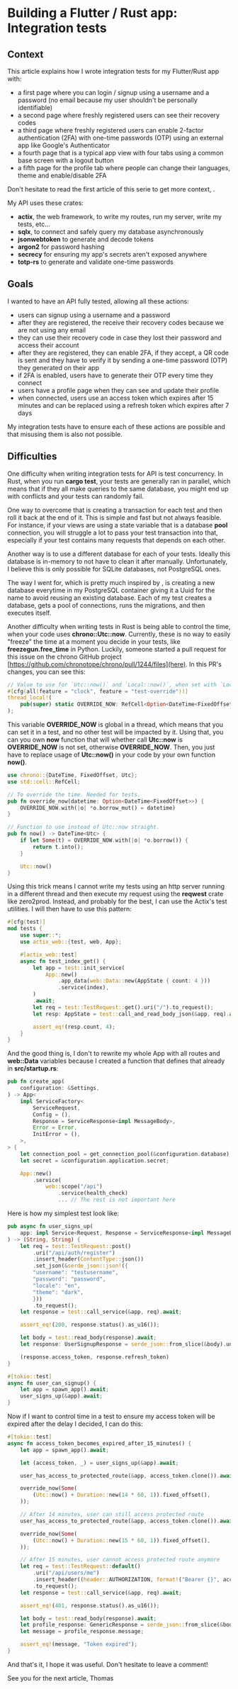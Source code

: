 # Building a Flutter / Rust app: Integration tests

## Context

This article explains how I wrote integration tests for my Flutter/Rust app with:

- a first page where you can login / signup using a username and a password (no email because my user shouldn't be personally identifiable)
- a second page where freshly registered users can see their recovery codes
- a third page where freshly registered users can enable 2-factor authentication (2FA) with one-time passwords (OTP) using an external app like Google's Authenticator
- a fourth page that is a typical app view with four tabs using a common base screen with a logout button
- a fifth page for the profile tab where people can change their languages, theme and enable/disable 2FA

Don't hesitate to read the first article of this serie to get more context, [](here).

My API uses these crates:

- **actix**, the web framework, to write my routes, run my server, write my tests, etc...
- **sqlx**, to connect and safely query my database asynchronously
- **jsonwebtoken** to generate and decode tokens
- **argon2** for password hashing
- **secrecy** for ensuring my app's secrets aren't exposed anywhere
- **totp-rs** to generate and validate one-time passwords

## Goals

I wanted to have an API fully tested, allowing all these actions:

- users can signup using a username and a password
- after they are registered, the receive their recovery codes because we are not using any email
- they can use their recovery code in case they lost their password and access their account
- after they are registered, they can enable 2FA, if they accept, a QR code is sent and they have to verify it by sending a one-time password (OTP) they generated on their app
- if 2FA is enabled, users have to generate their OTP every time they connect
- users have a profile page when they can see and update their profile
- when connected, users use an access token which expires after 15 minutes and can be replaced using a refresh token which expires after 7 days

My integration tests have to ensure each of these actions are possible and that misusing them is also not possible.

## Difficulties

One difficulty when writing integration tests for API is test concurrency. In Rust, when you run **cargo test**, your tests are generally ran in parallel, which means that if they all make queries to the same database, you might end up with conflicts and your tests can randomly fail.

One way to overcome that is creating a transaction for each test and then roll it back at the end of it. This is simple and fast but not always feasible. For instance, if your views are using a state variable that is a database **pool** connection, you will struggle a lot to pass your test transaction into that, especially if your test contains many requests that depends on each other.

Another way is to use a different database for each of your tests. Ideally this database is in-memory to not have to clean it after manually. Unfortunately, I believe this is only possible for SQLite databases, not PostgreSQL ones.

The way I went for, which is pretty much inspired by [](zero2prod), is creating a new database everytime in my PostgreSQL container giving it a Uuid for the name to avoid reusing an existing database. Each of my test creates a database, gets a pool of connections, runs the migrations, and then executes itself.

Another difficulty when writing tests in Rust is being able to control the time, when your code uses **chrono::Utc::now**. Currently, these is no way to easily "freeze" the time at a moment you decide in your tests, like **freezegun.free_time** in Python. Luckily, someone started a pull request for this issue on the chrono GitHub project [https://github.com/chronotope/chrono/pull/1244/files](here). In this PR's changes, you can see this:

```rust
// Value to use for `Utc::now()` and `Local::now()`, when set with `Local::override_now`.
#[cfg(all(feature = "clock", feature = "test-override"))]
thread_local!(
    pub(super) static OVERRIDE_NOW: RefCell<Option<DateTime<FixedOffset>>> = RefCell::new(None)
);
```

This variable **OVERRIDE_NOW** is global in a thread, which means that you can set it in a test, and no other test will be impacted by it. Using that, you can you own **now** function that will whether call **Utc::now** is **OVERRIDE_NOW** is not set, otherwise **OVERRIDE_NOW**. Then, you just have to replace usage of **Utc::now()** in your code by your own function **now()**.

```rust
use chrono::{DateTime, FixedOffset, Utc};
use std::cell::RefCell;

// To override the time. Needed for tests.
pub fn override_now(datetime: Option<DateTime<FixedOffset>>) {
    OVERRIDE_NOW.with(|o| *o.borrow_mut() = datetime)
}

// Function to use instead of Utc::now straight.
pub fn now() -> DateTime<Utc> {
    if let Some(t) = OVERRIDE_NOW.with(|o| *o.borrow()) {
        return t.into();
    }

    Utc::now()
}
```

Using this trick means I cannot write my tests using an http server running in a different thread and then execute my request using the **reqwest** crate like zero2prod. Instead, and probably for the best, I can use the Actix's test utilities. I will then have to use this pattern:

```rust
#[cfg(test)]
mod tests {
    use super::*;
    use actix_web::{test, web, App};

    #[actix_web::test]
    async fn test_index_get() {
        let app = test::init_service(
            App::new()
                .app_data(web::Data::new(AppState { count: 4 }))
                .service(index),
        )
        .await;
        let req = test::TestRequest::get().uri("/").to_request();
        let resp: AppState = test::call_and_read_body_json(&app, req).await;

        assert_eq!(resp.count, 4);
    }
}
```

And the good thing is, I don't to rewrite my whole App with all routes and **web::Data** variables because I created a function that defines that already in **src/startup.rs**:

```rust
pub fn create_app(
    configuration: &Settings,
) -> App<
    impl ServiceFactory<
        ServiceRequest,
        Config = (),
        Response = ServiceResponse<impl MessageBody>,
        Error = Error,
        InitError = (),
    >,
> {
    let connection_pool = get_connection_pool(&configuration.database);
    let secret = &configuration.application.secret;

    App::new()
        .service(
            web::scope("/api")
                .service(health_check)
                ... // The rest is not important here
```

Here is how my simplest test look like:

```rust
pub async fn user_signs_up(
    app: impl Service<Request, Response = ServiceResponse<impl MessageBody>, Error = Error>,
) -> (String, String) {
    let req = test::TestRequest::post()
        .uri("/api/auth/register")
        .insert_header(ContentType::json())
        .set_json(&serde_json::json!({
        "username": "testusername",
        "password": "password",
        "locale": "en",
        "theme": "dark",
        }))
        .to_request();
    let response = test::call_service(&app, req).await;

    assert_eq!(200, response.status().as_u16());

    let body = test::read_body(response).await;
    let response: UserSignupResponse = serde_json::from_slice(&body).unwrap();

    (response.access_token, response.refresh_token)
}

#[tokio::test]
async fn user_can_signup() {
    let app = spawn_app().await;
    user_signs_up(&app).await;
}
```

Now if I want to control time in a test to ensure my access token will be expired after the delay I decided, I can do this:

```rust
#[tokio::test]
async fn access_token_becomes_expired_after_15_minutes() {
    let app = spawn_app().await;

    let (access_token, _) = user_signs_up(&app).await;

    user_has_access_to_protected_route(&app, access_token.clone()).await;

    override_now(Some(
        (Utc::now() + Duration::new(14 * 60, 1)).fixed_offset(),
    ));

    // After 14 minutes, user can still access protected route
    user_has_access_to_protected_route(&app, access_token.clone()).await;

    override_now(Some(
        (Utc::now() + Duration::new(15 * 60, 1)).fixed_offset(),
    ));

    // After 15 minutes, user cannot access protected route anymore
    let req = test::TestRequest::default()
        .uri("/api/users/me")
        .insert_header((header::AUTHORIZATION, format!("Bearer {}", access_token)))
        .to_request();
    let response = test::call_service(&app, req).await;

    assert_eq!(401, response.status().as_u16());

    let body = test::read_body(response).await;
    let profile_response: GenericResponse = serde_json::from_slice(&body).unwrap();
    let message = profile_response.message;

    assert_eq!(message, "Token expired");
}
```

And that's it, I hope it was useful. Don't hesitate to leave a comment!

See you for the next article,
Thomas
